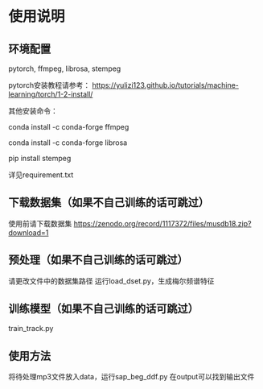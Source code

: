 # 使用说明
## 环境配置
pytorch, ffmpeg, librosa, stempeg

pytorch安装教程请参考：
https://yulizi123.github.io/tutorials/machine-learning/torch/1-2-install/

其他安装命令：

conda install -c conda-forge ffmpeg

conda install -c conda-forge librosa

pip install stempeg

详见requirement.txt

## 下载数据集（如果不自己训练的话可跳过）
使用前请下载数据集
https://zenodo.org/record/1117372/files/musdb18.zip?download=1

## 预处理（如果不自己训练的话可跳过）
请更改文件中的数据集路径
运行load_dset.py，生成梅尔频谱特征

## 训练模型（如果不自己训练的话可跳过）
train_track.py

## 使用方法
将待处理mp3文件放入data，运行sap_beg_ddf.py
在output可以找到输出文件
